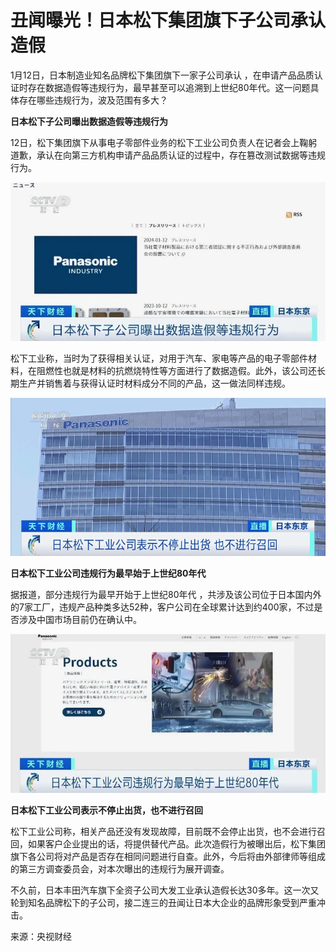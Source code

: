 # 丑闻曝光！日本松下集团旗下子公司承认造假

1月12日，日本制造业知名品牌松下集团旗下一家子公司承认
，在申请产品品质认证时存在数据造假等违规行为，最早甚至可以追溯到上世纪80年代。这一问题具体存在哪些违规行为，波及范围有多大？

**日本松下子公司曝出数据造假等违规行为**

12日，松下集团旗下从事电子零部件业务的松下工业公司负责人在记者会上鞠躬道歉，承认在向第三方机构申请产品品质认证的过程中，存在篡改测试数据等违规行为。

![3fac1e9a640ae257b987d87a4dba282e.jpg](https://raw.githubusercontent.com/qqhsx/qqnews_image/main/2024/01/14/丑闻曝光！日本松下集团旗下子公司承认造假/3fac1e9a640ae257b987d87a4dba282e.jpg)

松下工业称，当时为了获得相关认证，对用于汽车、家电等产品的电子零部件材料，在阻燃性也就是材料的抗燃烧特性等方面进行了数据造假。此外，该公司还长期生产并销售着与获得认证时材料成分不同的产品，这一做法同样违规。

![2ce304efad986d9e7c227120332bc0aa.jpg](https://raw.githubusercontent.com/qqhsx/qqnews_image/main/2024/01/14/丑闻曝光！日本松下集团旗下子公司承认造假/2ce304efad986d9e7c227120332bc0aa.jpg)

**日本松下工业公司违规行为最早始于上世纪80年代**

据报道，部分违规行为最早开始于上世纪80年代
，共涉及该公司位于日本国内外的7家工厂，违规产品种类多达52种，客户公司在全球累计达到约400家，不过是否涉及中国市场目前仍在确认中。

![271025c094abefe12c3fd882fbffc01c.jpg](https://raw.githubusercontent.com/qqhsx/qqnews_image/main/2024/01/14/丑闻曝光！日本松下集团旗下子公司承认造假/271025c094abefe12c3fd882fbffc01c.jpg)

**日本松下工业公司表示不停止出货，也不进行召回**

松下工业公司称，相关产品还没有发现故障，目前既不会停止出货，也不会进行召回，如果客户企业提出的话，将提供替代产品。此次造假行为被曝出后，松下集团旗下各公司将对产品是否存在相同问题进行自查。此外，今后将由外部律师等组成的第三方调查委员会，对本次曝出的违规行为展开调查。

不久前，日本丰田汽车旗下全资子公司大发工业承认造假长达30多年。这一次又轮到知名品牌松下的子公司，接二连三的丑闻让日本大企业的品牌形象受到严重冲击。

来源：央视财经


